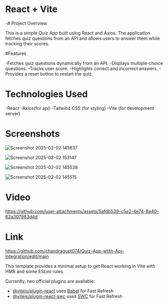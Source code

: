 # React + Vite

-# Project Overview

This is a simple Quiz App built using React and Axios. 
The application fetches quiz questions from an API and allows users to answer them while tracking their scores.

#Features

-Fetches quiz questions dynamically from an API.
-Displays multiple-choice questions.
-Tracks user score.
-Highlights correct and incorrect answers.
-Provides a reset button to restart the quiz.

# Technologies Used
-React
-Axios(for api)
-Tailwind CSS (for styling)
-Vite (for development server)

# Screenshots

![Screenshot 2025-02-02 145637](https://github.com/user-attachments/assets/06f3d0cc-1a62-4bdc-8d6f-74b4c2e16b7c)

![Screenshot 2025-02-02 153147](https://github.com/user-attachments/assets/8642ad15-67ad-431a-ad11-dd04e13cccb3)


![Screenshot 2025-02-02 145538](https://github.com/user-attachments/assets/3a5428f7-2602-44b4-849a-3cd688c0cea9)

![Screenshot 2025-02-02 145515](https://github.com/user-attachments/assets/ddbb6d61-8c6e-4d0a-bfa6-a2ddd8008052)


# Video

https://github.com/user-attachments/assets/5afdb539-c5a2-4e74-8e40-62a307983d4d

# Link

https://github.com/chandragupt074/Quiz-App-wtith-Api-Integration/edit/main





This template provides a minimal setup to get React working in Vite with HMR and some ESLint rules.

Currently, two official plugins are available:

- [@vitejs/plugin-react](https://github.com/vitejs/vite-plugin-react/blob/main/packages/plugin-react/README.md) uses [Babel](https://babeljs.io/) for Fast Refresh
- [@vitejs/plugin-react-swc](https://github.com/vitejs/vite-plugin-react-swc) uses [SWC](https://swc.rs/) for Fast Refresh
